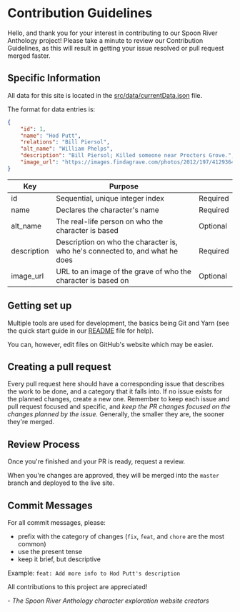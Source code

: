 # Contribution Guidelines
Hello, and thank you for your interest in contributing to our Spoon River Anthology project! Please take a minute to review our Contribution Guidelines, as this will result in getting your issue resolved or pull request merged faster.

## Specific Information
All data for this site is located in the [src/data/currentData.json](src/data/currentData.json) file.

The format for data entries is:

```json
{
    "id": 1,
    "name": "Hod Putt",
    "relations": "Bill Piersol",
    "alt_name": "William Phelps",
    "description": "Bill Piersol; Killed someone near Procters Grove.",
    "image_url": "https://images.findagrave.com/photos/2012/197/41293641_134246596028.jpg"
}
```

|Key|Purpose||
|---|---|---|
|id|Sequential, unique integer index|Required|
|name|Declares the character's name|Required|
|alt_name|The real-life person on who the character is based|Optional|
|description|Description on who the character is, who he's connected to, and what he does|Required|
|image_url|URL to an image of the grave of who the character is based on|Optional|

## Getting set up
Multiple tools are used for development, the basics being Git and Yarn (see the quick start guide in our [README](README.md) file for help).

You can, however, edit files on GitHub's website which may be easier.

## Creating a pull request
Every pull request here should have a corresponding issue that describes the work to be done, and a category that it falls into. If no issue exists for the planned changes, create a new one. Remember to keep each issue and pull request focused and specific, and _keep the PR changes focused on the changes planned by the issue._ Generally, the smaller they are, the sooner they're merged.

## Review Process
Once you're finished and your PR is ready, request a review.

When you're changes are approved, they will be merged into the `master` branch and deployed to the live site.

## Commit Messages
For all commit messages, please:

- prefix with the category of changes (`fix`, `feat`, and `chore` are the most common)
- use the present tense
- keep it brief, but descriptive

Example: `feat: Add more info to Hod Putt's description`

All contributions to this project are appreciated!

\- *The Spoon River Anthology character exploration website creators*